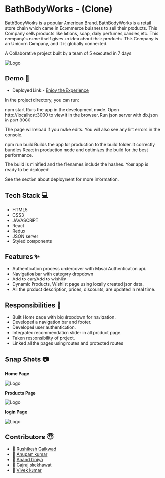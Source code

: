
# BathBodyWorks - (Clone)

BathBodyWorks is a popular American Brand. BathBodyWorks is a retail store chain which came in Ecommerce buisness to sell their products. This Company sells products like lotions, soap, daily perfumes,candles,etc. This company's name itself gives an idea about their products. This Company is an Unicorn Company, and It is globally connected. 

A Collaborative project built by a team of 5 executed in 7 days.


![Logo](https://cdn-fsly.yottaa.net/5d669b394f1bbf7cb77826ae/www.bathandbodyworks.com/v~4b.216/on/demandware.static/Sites-BathAndBodyWorks-Site/-/default/dw3c999621/images/svg-icons/Logos-main.svg?yocs=o_s_)


## Demo  🎥

- Deployed Link:- [Enjoy the Experience](https://clone-of-bathandbodyworks.netlify.app/)

In the project directory, you can run:

npm start
Runs the app in the development mode.
Open http://localhost:3000 to view it in the browser.
Run json server with db.json in port 8080

The page will reload if you make edits.
You will also see any lint errors in the console.

npm run build
Builds the app for production to the build folder.
It correctly bundles React in production mode and optimizes the build for the best performance.

The build is minified and the filenames include the hashes.
Your app is ready to be deployed!

See the section about deployment for more information.

## Tech Stack 💻

- HTML5
- CSS3
- JAVASCRIPT
- React
- Redux
- JSON server
- Styled components

## Features ✨

- Authentication process undercover with Masai Authentication api.
- Navigation bar with category dropdown
- Add to cart/Add to wishlist
- Dynamic Products, Wishlist page using locally created json data.
- All the product description, prices, discounts, are updated in real time.

## Responsibilities 💪

- Built Home page with big dropdown for navigation.
- Developed a navigation bar and footer.
- Developed user authentication.
- Integrated recommendation slider in all product page.
- Taken responsibility of project.
- Linked all the pages using routes and protected routes

## Snap Shots 📷

**Home Page**

![Logo](https://i.ibb.co/zSRmxFZ/bbd1.png)

**Products  Page**

![Logo](https://i.ibb.co/dcgntDV/bbd3.png)


**login Page**

![Logo](https://i.ibb.co/tKF3zZF/bbd2.png)

## Contributors  😇

- 👤 [Rushikesh Gaikwad](https://github.com/rushig777)
- 👤 [Anupam kumar](https://github.com/hlv-kakashi)
- 👤 [Anand biniya](https://github.com/Anandbiniya)
- 👤 [Gajraj shekhawat](https://github.com/Gajraj-shekhawat)
- 👤 [Vivek kumar](https://github.com/vivekkumar1994)






